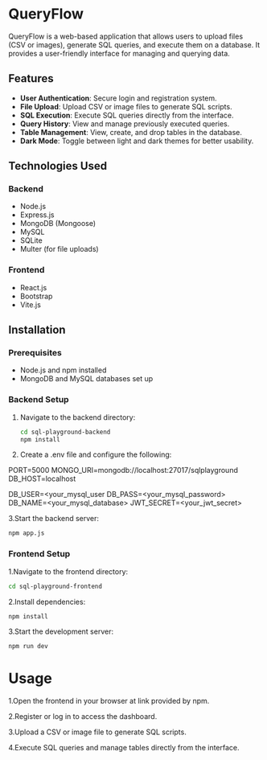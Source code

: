 # QueryFlow

QueryFlow is a web-based application that allows users to upload files (CSV or images), generate SQL queries, and execute them on a database. It provides a user-friendly interface for managing and querying data.

## Features

- **User Authentication**: Secure login and registration system.
- **File Upload**: Upload CSV or image files to generate SQL scripts.
- **SQL Execution**: Execute SQL queries directly from the interface.
- **Query History**: View and manage previously executed queries.
- **Table Management**: View, create, and drop tables in the database.
- **Dark Mode**: Toggle between light and dark themes for better usability.




## Technologies Used

### Backend
- Node.js
- Express.js
- MongoDB (Mongoose)
- MySQL
- SQLite
- Multer (for file uploads)

### Frontend
- React.js
- Bootstrap
- Vite.js

## Installation

### Prerequisites
- Node.js and npm installed
- MongoDB and MySQL databases set up

### Backend Setup
1. Navigate to the backend directory:
   ```bash
   cd sql-playground-backend
   npm install

2. Create a .env file and configure the following:

PORT=5000
MONGO_URI=mongodb://localhost:27017/sqlplayground
DB_HOST=localhost
>
DB_USER=<your_mysql_user   DB_PASS=<your_mysql_password>
DB_NAME=<your_mysql_database>
JWT_SECRET=<your_jwt_secret>

3.Start the backend server:
   ```bash
   npm app.js
```
### Frontend Setup
1.Navigate to the frontend directory:
```bash
cd sql-playground-frontend
```
2.Install dependencies:
```bash
npm install
```
3.Start the development server:
```bash
npm run dev
```
# Usage
1.Open the frontend in your browser at link provided by npm.

2.Register or log in to access the dashboard.

3.Upload a CSV or image file to generate SQL scripts.

4.Execute SQL queries and manage tables directly from the interface.

